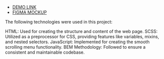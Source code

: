 - [DEMO LINK](https://github.com/MaksimKad/mybike-landing-page)
- [FIGMA MOCKUP](https://www.figma.com/file/NZQAIydtHo5QkINyGLHNcq/BIKE-New-Version?type=design&node-id=0-1&mode=design&t=E6Cz4msvSxfkImw0-0)
  
The following technologies were used in this project:

HTML: Used for creating the structure and content of the web page.
SCSS: Utilized as a preprocessor for CSS, providing features like variables, mixins, and nested selectors.
JavaScript: Implemented for creating the smooth scrolling menu functionality.
BEM Methodology: Followed to ensure a consistent and maintainable codebase.
